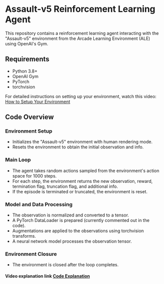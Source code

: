 # Assault-v5 Reinforcement Learning Agent

This repository contains a reinforcement learning agent interacting with the "Assault-v5" environment from the Arcade Learning Environment (ALE) using OpenAI's Gym.

## Requirements

- Python 3.8+
- OpenAI Gym
- PyTorch
- torchvision

For detailed instructions on setting up your environment, watch this video: [How to Setup Your Environment](https://youtu.be/gMgj4pSHLww?si=xq3wESPpZe6HmgWz)


## Code Overview

### Environment Setup
- Initializes the "Assault-v5" environment with human rendering mode.
- Resets the environment to obtain the initial observation and info.

### Main Loop
- The agent takes random actions sampled from the environment's action space for 1000 steps.
- For each step, the environment returns the new observation, reward, termination flag, truncation flag, and additional info.
- If the episode is terminated or truncated, the environment is reset.

### Model and Data Processing
- The observation is normalized and converted to a tensor.
- A PyTorch DataLoader is prepared (currently commented out in the code).
- Augmentations are applied to the observations using torchvision transforms.
- A neural network model processes the observation tensor.

### Environment Closure
- The environment is closed after the loop completes.


#### Video explanation link [Code Explanation](https://drive.google.com/drive/folders/1fE2viRx0kIoLONUnnNXeGx1PNrwuvpvJ?usp=drive_link)
